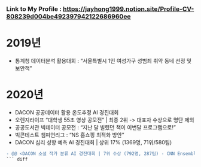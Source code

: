 ### Link to My Profile : https://jayhong1999.notion.site/Profile-CV-808239d004be492397942122686960ee

# 2019년
- 통계청 데이터분석 활용대회 : “서울특별시 1인 여성가구 성범죄 취약 동네 선정 및 보안책”

# 2020년
- DACON 공공데이터 활용 온도추정 AI 경진대회
- 오렌지라이프 “대학생 55초 영상 공모전” | 최종 2위 -> 대표자 수상으로 명단 제외
- 공공도서관 빅데이터 공모전 : “지난 달 빌렸던 책이 이번달 프로그램으로!”
- 빅콘테스트 챔피언리그 : “NS 홈쇼핑 최적화 방안”
- DACON 심리 성향 예측 AI 경진대회 | 상위 17% (1369명, 71위/580팀)
``` diff
- @@ <DACON 소설 작가 분류 AI 경진대회 | 7위 수상 (792명, 287팀) - CNN Ensemble in purple @@
``` diff
